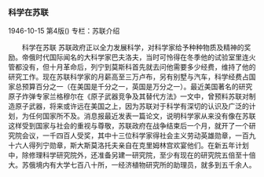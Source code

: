 ### 科学在苏联

1946-10-15
第4版()
专栏：苏联介绍

　　科学在苏联
    苏联政府正以全力发展科学，对科学家给予种种物质及精神的奖励。帝俄时代国际闻名的大科学家巴夫洛夫，当时可怜得在冬季他的试验室里连火管都没有，但十月革命后，列宁到莫斯科首先就去问他需要多少经费，维持了他的研究工作。现在苏联科学家的月薪高至三万卢布，另有别墅与汽车，科学经费占国家总预算百分之一（在美国是千分之一，英国是万分之一）。最近美国著名的研究原子炸弹专家兰格穆尔在《原子武器竞争及其替代方法》一文中，曾预料苏联对制造原子武器，将来或许远在美国之上，因为苏联对于科学有深切的认识及广泛的计划，为任何国家所不及。消息报最近发表一篇论文，说明科学家从来没有像在苏联这样受到国家与社会的重视与尊敬，苏联政府在战争结束后一个月，就开了一个研究院会议，一千四百人受奖，其中十三位科学家得社会主义劳动英雄勋章，一百九十六人得列宁勋章，斯大斯莫洛托夫亲自在克里姆林宫欢宴他们。在新五年计划中，除修理科学研究院外，还准备另建一研究院，至少有现在的研究院五倍至十倍大。苏俄境内有大学七百八十所，一经济植物研究所的助理员，就多到五千余人。
